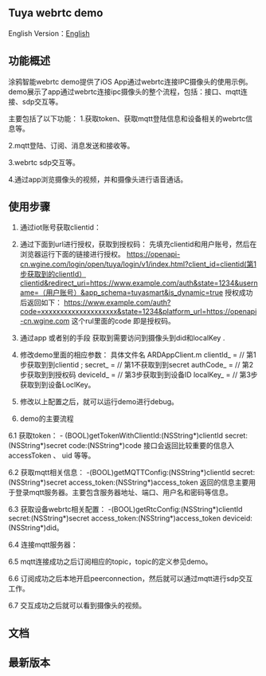 ## Tuya webrtc demo


English Version：[English](README.md)


## 功能概述

涂鸦智能webrtc demo提供了iOS App通过webrtc连接IPC摄像头的使用示例。 demo展示了app通过webrtc连接ipc摄像头的整个流程，包括：接口、mqtt连接、sdp交互等。

主要包括了以下功能： 
1.获取token、获取mqtt登陆信息和设备相关的webrtc信息等。

2.mqtt登陆、订阅、消息发送和接收等。

3.webrtc sdp交互等。

4.通过app浏览摄像头的视频，并和摄像头进行语音通话。

## 使用步骤

1. 通过iot账号获取clientid：

2. 通过下面到url进行授权，获取到授权码：
    先填充clientid和用户账号，然后在浏览器运行下面的链接进行授权。
    https://openapi-cn.wgine.com/login/open/tuya/login/v1/index.html?client_id=clientid(第1步获取到的clientId）clientid&redirect_uri=https://www.example.com/auth&state=1234&username=（用户账号）&app_schema=tuyasmart&is_dynamic=true
    授权成功后返回如下：
    https://www.example.com/auth?code=xxxxxxxxxxxxxxxxxxxx&state=1234&platform_url=https://openapi-cn.wgine.com
    这个rul里面的code 即是授权码。
    
3. 通过app 或者别的手段 获取到需要访问到摄像头到did和localKey .

4. 修改demo里面的相应参数：
   具体文件名 ARDAppClient.m
   clientId_ =        // 第1步获取到到clientid ;
   secret_   =        // 第1不获取到到secret
   authCode_ =        // 第2步获取到到授权码
   deviceId_ =        // 第3步获取到到设备ID
   localKey_ =        // 第3步获取到到设备LoclKey。
   
5. 修改以上配置之后，就可以运行demo进行debug。    

6. demo的主要流程

  6.1 获取token：
      - (BOOL)getTokenWithClientId:(NSString*)clientId secret:(NSString*)secret  code:(NSString*)code 
      接口会返回比较重要的信息入accessToken 、 uid 等等。
      
  6.2 获取mqtt相关信息：
      -(BOOL)getMQTTConfig:(NSString*)clientId secret:(NSString*)secret access_token:(NSString*)access_token 
      返回的信息主要用于登录mqtt服务器。主要包含服务器地址、端口、用户名和密码等信息。
      
  6.3 获取设备webrtc相关配置：
      -(BOOL)getRtcConfig:(NSString*)clientId secret:(NSString*)secret access_token:(NSString*)access_token deviceid:(NSString*)did。
      
  6.4 连接mqtt服务器：
  
  6.5 mqtt连接成功之后订阅相应的topic，topic的定义参见demo。
  
  6.6 订阅成功之后本地开启peerconnection，然后就可以通过mqtt进行sdp交互工作。
  
  6.7 交互成功之后就可以看到摄像头的视频。

## 文档


## 最新版本
